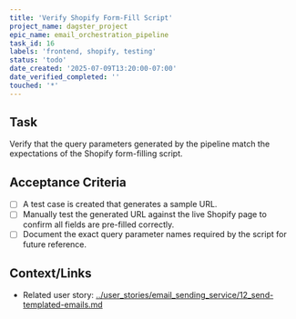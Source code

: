 ```yaml
---
title: 'Verify Shopify Form-Fill Script'
project_name: dagster_project
epic_name: email_orchestration_pipeline
task_id: 16
labels: 'frontend, shopify, testing'
status: 'todo'
date_created: '2025-07-09T13:20:00-07:00'
date_verified_completed: ''
touched: '*'
---
```


## Task

Verify that the query parameters generated by the pipeline match the expectations of the Shopify form-filling script.

## Acceptance Criteria

- [ ] A test case is created that generates a sample URL.
- [ ] Manually test the generated URL against the live Shopify page to confirm all fields are pre-filled correctly.
- [ ] Document the exact query parameter names required by the script for future reference.

## Context/Links

- Related user story: [../user_stories/email_sending_service/12_send-templated-emails.md](./../user_stories/email_sending_service/12_send-templated-emails.md)
